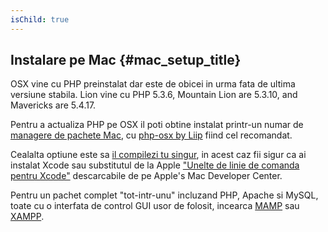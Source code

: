 ```yaml
---
isChild: true
---
```


## Instalare pe Mac {#mac_setup_title}

OSX vine cu PHP preinstalat dar este de obicei in urma fata de ultima versiune stabila.
Lion vine cu  PHP 5.3.6, Mountain Lion are 5.3.10, and Mavericks are 5.4.17.

Pentru a actualiza PHP pe OSX il poti obtine instalat printr-un numar de [managere
de pachete Mac][mac-package-managers], cu [php-osx by Liip][php-osx-downloads]
fiind cel recomandat.

Cealalta optiune este sa [il compilezi tu singur][mac-compile], in acest caz fii sigur ca
ai instalat Xcode sau substitutul de la Apple ["Unelte de linie de comanda pentru Xcode"][apple-developer]
descarcabile de pe Apple's Mac Developer Center.

Pentru un pachet complet "tot-intr-unu" incluzand PHP, Apache si MySQL, toate cu o interfata
de control GUI usor de folosit, incearca [MAMP][mamp-downloads] sau [XAMPP][xampp].

[mac-package-managers]: http://www.php.net/manual/ro/install.macosx.packages.php
[mac-compile]: http://www.php.net/manual/ro/install.macosx.compile.php
[xcode-gcc-substitution]: https://github.com/kennethreitz/osx-gcc-installer
[apple-developer]: https://developer.apple.com/downloads
[mamp-downloads]: http://www.mamp.info/en/downloads/index.html
[php-osx-downloads]: http://php-osx.liip.ch/
[xampp]: http://www.apachefriends.org/ro/index.html
